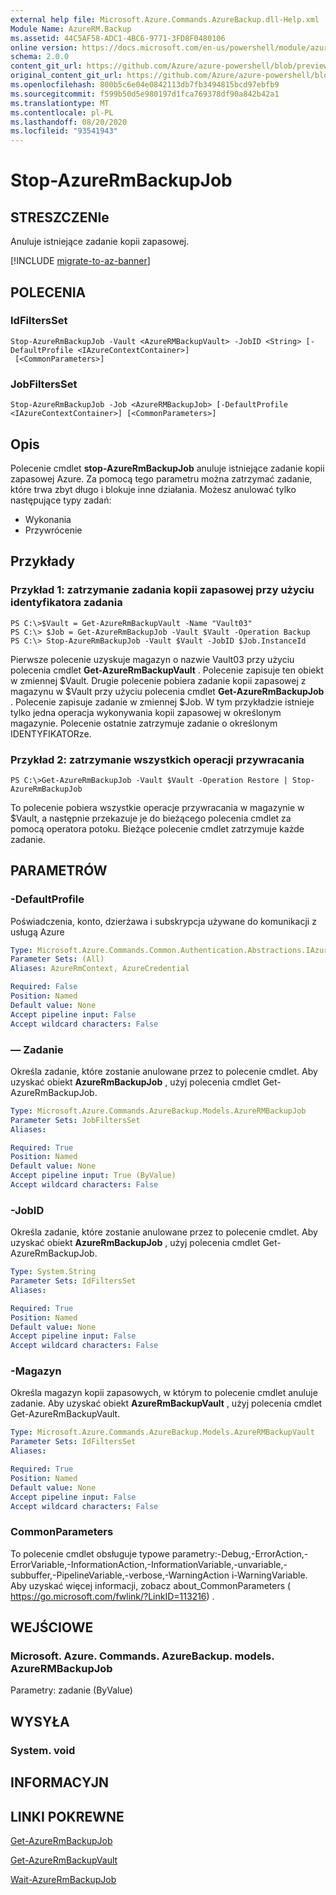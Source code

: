 ```yaml
---
external help file: Microsoft.Azure.Commands.AzureBackup.dll-Help.xml
Module Name: AzureRM.Backup
ms.assetid: 44C5AF58-ADC1-4BC6-9771-3FD8F0480106
online version: https://docs.microsoft.com/en-us/powershell/module/azurerm.backup/stop-azurermbackupjob
schema: 2.0.0
content_git_url: https://github.com/Azure/azure-powershell/blob/preview/src/ResourceManager/AzureBackup/Commands.AzureBackup/help/Stop-AzureRmBackupJob.md
original_content_git_url: https://github.com/Azure/azure-powershell/blob/preview/src/ResourceManager/AzureBackup/Commands.AzureBackup/help/Stop-AzureRmBackupJob.md
ms.openlocfilehash: 800b5c6e04e0842113db7fb3494815bcd97ebfb9
ms.sourcegitcommit: f599b50d5e980197d1fca769378df90a842b42a1
ms.translationtype: MT
ms.contentlocale: pl-PL
ms.lasthandoff: 08/20/2020
ms.locfileid: "93541943"
---
```

# Stop-AzureRmBackupJob

## STRESZCZENIe
Anuluje istniejące zadanie kopii zapasowej.

[!INCLUDE [migrate-to-az-banner](../../includes/migrate-to-az-banner.md)]

## POLECENIA

### IdFiltersSet
```
Stop-AzureRmBackupJob -Vault <AzureRMBackupVault> -JobID <String> [-DefaultProfile <IAzureContextContainer>]
 [<CommonParameters>]
```

### JobFiltersSet
```
Stop-AzureRmBackupJob -Job <AzureRMBackupJob> [-DefaultProfile <IAzureContextContainer>] [<CommonParameters>]
```

## Opis
Polecenie cmdlet **stop-AzureRmBackupJob** anuluje istniejące zadanie kopii zapasowej Azure.
Za pomocą tego parametru można zatrzymać zadanie, które trwa zbyt długo i blokuje inne działania.
Możesz anulować tylko następujące typy zadań: 
- Wykonania
- Przywrócenie

## Przykłady

### Przykład 1: zatrzymanie zadania kopii zapasowej przy użyciu identyfikatora zadania
```
PS C:\>$Vault = Get-AzureRmBackupVault -Name "Vault03" 
PS C:\> $Job = Get-AzureRmBackupJob -Vault $Vault -Operation Backup
PS C:\> Stop-AzureRmBackupJob -Vault $Vault -JobID $Job.InstanceId
```

Pierwsze polecenie uzyskuje magazyn o nazwie Vault03 przy użyciu polecenia cmdlet **Get-AzureRmBackupVault** .
Polecenie zapisuje ten obiekt w zmiennej $Vault.
Drugie polecenie pobiera zadanie kopii zapasowej z magazynu w $Vault przy użyciu polecenia cmdlet **Get-AzureRmBackupJob** .
Polecenie zapisuje zadanie w zmiennej $Job.
W tym przykładzie istnieje tylko jedna operacja wykonywania kopii zapasowej w określonym magazynie.
Polecenie ostatnie zatrzymuje zadanie o określonym IDENTYFIKATORze.

### Przykład 2: zatrzymanie wszystkich operacji przywracania
```
PS C:\>Get-AzureRmBackupJob -Vault $Vault -Operation Restore | Stop-AzureRmBackupJob
```

To polecenie pobiera wszystkie operacje przywracania w magazynie w $Vault, a następnie przekazuje je do bieżącego polecenia cmdlet za pomocą operatora potoku.
Bieżące polecenie cmdlet zatrzymuje każde zadanie.

## PARAMETRÓW

### -DefaultProfile
Poświadczenia, konto, dzierżawa i subskrypcja używane do komunikacji z usługą Azure

```yaml
Type: Microsoft.Azure.Commands.Common.Authentication.Abstractions.IAzureContextContainer
Parameter Sets: (All)
Aliases: AzureRmContext, AzureCredential

Required: False
Position: Named
Default value: None
Accept pipeline input: False
Accept wildcard characters: False
```

### — Zadanie
Określa zadanie, które zostanie anulowane przez to polecenie cmdlet.
Aby uzyskać obiekt **AzureRmBackupJob** , użyj polecenia cmdlet Get-AzureRmBackupJob.

```yaml
Type: Microsoft.Azure.Commands.AzureBackup.Models.AzureRMBackupJob
Parameter Sets: JobFiltersSet
Aliases:

Required: True
Position: Named
Default value: None
Accept pipeline input: True (ByValue)
Accept wildcard characters: False
```

### -JobID
Określa zadanie, które zostanie anulowane przez to polecenie cmdlet.
Aby uzyskać obiekt **AzureRmBackupJob** , użyj polecenia cmdlet Get-AzureRmBackupJob.

```yaml
Type: System.String
Parameter Sets: IdFiltersSet
Aliases:

Required: True
Position: Named
Default value: None
Accept pipeline input: False
Accept wildcard characters: False
```

### -Magazyn
Określa magazyn kopii zapasowych, w którym to polecenie cmdlet anuluje zadanie.
Aby uzyskać obiekt **AzureRmBackupVault** , użyj polecenia cmdlet Get-AzureRmBackupVault.

```yaml
Type: Microsoft.Azure.Commands.AzureBackup.Models.AzureRMBackupVault
Parameter Sets: IdFiltersSet
Aliases:

Required: True
Position: Named
Default value: None
Accept pipeline input: False
Accept wildcard characters: False
```

### CommonParameters
To polecenie cmdlet obsługuje typowe parametry:-Debug,-ErrorAction,-ErrorVariable,-InformationAction,-InformationVariable,-unvariable,-subbuffer,-PipelineVariable,-verbose,-WarningAction i-WarningVariable. Aby uzyskać więcej informacji, zobacz about_CommonParameters ( https://go.microsoft.com/fwlink/?LinkID=113216) .

## WEJŚCIOWE

### Microsoft. Azure. Commands. AzureBackup. models. AzureRMBackupJob
Parametry: zadanie (ByValue)

## WYSYŁA

### System. void

## INFORMACYJN

## LINKI POKREWNE

[Get-AzureRmBackupJob](./Get-AzureRmBackupJob.md)

[Get-AzureRmBackupVault](./Get-AzureRmBackupVault.md)

[Wait-AzureRmBackupJob](./Wait-AzureRmBackupJob.md)


